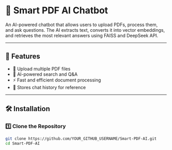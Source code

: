# 📘 Smart PDF AI Chatbot  

An AI-powered chatbot that allows users to upload PDFs, process them, and ask questions. The AI extracts text, converts it into vector embeddings, and retrieves the most relevant answers using FAISS and DeepSeek API.

---

## 🚀 Features  
- 📂 Upload multiple PDF files  
- 🤖 AI-powered search and Q&A  
- ⚡ Fast and efficient document processing  
- 📜 Stores chat history for reference  

---

## 🛠️ Installation  

### 1️⃣ Clone the Repository  
```sh
git clone https://github.com/YOUR_GITHUB_USERNAME/Smart-PDF-AI.git
cd Smart-PDF-AI
